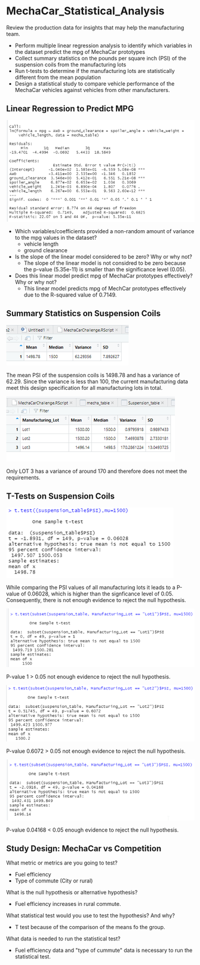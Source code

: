 # MechaCar_Statistical_Analysis

Review the production data for insights that may help the manufacturing team.
- Perform multiple linear regression analysis to identify which variables in the dataset predict the mpg of MechaCar prototypes
- Collect summary statistics on the pounds per square inch (PSI) of the suspension coils from the manufacturing lots
- Run t-tests to determine if the manufacturing lots are statistically different from the mean population
- Design a statistical study to compare vehicle performance of the MechaCar vehicles against vehicles from other manufacturers.

## Linear Regression to Predict MPG

![Alt text](/1.png "Image")

- Which variables/coefficients provided a non-random amount of variance to the mpg values in the dataset?
  - vehicle length
  - ground clearance
- Is the slope of the linear model considered to be zero? Why or why not?
  - The slope of the linear model is not considred to be zero because the p-value (5.35e-11) is smaller than the significance level (0.05).  
- Does this linear model predict mpg of MechaCar prototypes effectively? Why or why not?
  - This linear model predicts mpg of MechCar prototypes effectively due to the R-squared value of 0.7149. 

## Summary Statistics on Suspension Coils

![Alt text](/2.png "Image")

The mean PSI of the suspension coils is 1498.78 and has a variance of 62.29. Since the variance is less than 100, the current manufacturing data meet this design specification for all manufacturing lots in total.

![Alt text](/3.png "Image")

Only LOT 3 has a variance of around 170 and therefore does not meet the requirements. 

## T-Tests on Suspension Coils

![Alt text](/4.png "Image")

While comparing the PSI values of all manufacturing lots it leads to a P-value of 0.06028, which is higher than the signficance level of 0.05. Consequently, there is not enough evidence to reject the null hypothesis. 

![Alt text](/5.png "Image")

P-value 1 > 0.05 not enough evidence to reject the null hypothesis.

![Alt text](/6.png "Image")

P-value 0.6072 > 0.05 not enough evidence to reject the null hypothesis.

![Alt text](/7.png "Image")

P-value 0.04168 < 0.05 enough evidence to reject the null hypothesis.

## Study Design: MechaCar vs Competition
What metric or metrics are you going to test?
- Fuel efficiency 
- Type of commute (City or rural)

What is the null hypothesis or alternative hypothesis?
- Fuel efficiency increases in rural commute. 

What statistical test would you use to test the hypothesis? And why?
- T test because of the comparison of the means fo the group. 

What data is needed to run the statistical test?
- Fuel efficiency data and "type of cummute" data is necessary to run the statistical test.
